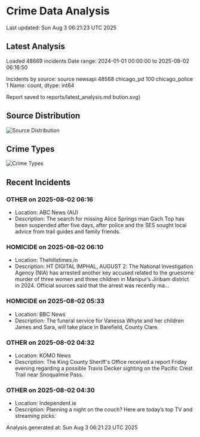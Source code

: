 # Crime Data Analysis
Last updated: Sun Aug  3 06:21:23 UTC 2025

## Latest Analysis

Loaded 48669 incidents
Date range: 2024-01-01 00:00:00 to 2025-08-02 06:16:50

Incidents by source:
source
newsapi           48568
chicago_pd          100
chicago_police        1
Name: count, dtype: int64

Report saved to reports/latest_analysis.md
bution.svg)

## Source Distribution
![Source Distribution](images/source_distribution.svg)

## Crime Types
![Crime Types](images/crime_types.svg)

## Recent Incidents

### OTHER on 2025-08-02 06:16
- Location: ABC News (AU)
- Description: The search for missing Alice Springs man Gach Top has been suspended after five days, after police and the SES sought local advice from trail guides and family friends.


### HOMICIDE on 2025-08-02 06:10
- Location: Thehillstimes.in
- Description: HT DIGITAL IMPHAL, AUGUST 2: The National Investigation Agency (NIA) has arrested another key accused related to the gruesome murder of three women and three children in Manipur’s Jiribam district in 2024. Official sources said that the arrest was recently ma…


### HOMICIDE on 2025-08-02 05:33
- Location: BBC News
- Description: The funeral service for Vanessa Whyte and her children James and Sara, will take place in Barefield, County Clare.


### OTHER on 2025-08-02 04:32
- Location: KOMO News
- Description: The King County Sheriff's Office received a report Friday evening regarding a possible Travis Decker sighting on the Pacific Crest Trail near Snoqualmie Pass.


### OTHER on 2025-08-02 04:30
- Location: Independent.ie
- Description: Planning a night on the couch? Here are today’s top TV and streaming picks:

Analysis generated at: Sun Aug  3 06:21:23 UTC 2025
